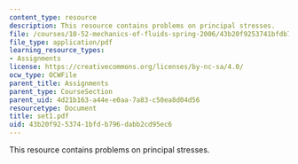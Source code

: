 ```yaml
---
content_type: resource
description: This resource contains problems on principal stresses.
file: /courses/10-52-mechanics-of-fluids-spring-2006/43b20f9253741bfdb796dabb2cd95ec6_set1.pdf
file_type: application/pdf
learning_resource_types:
- Assignments
license: https://creativecommons.org/licenses/by-nc-sa/4.0/
ocw_type: OCWFile
parent_title: Assignments
parent_type: CourseSection
parent_uid: 4d21b163-a44e-e0aa-7a83-c50ea8d04d56
resourcetype: Document
title: set1.pdf
uid: 43b20f92-5374-1bfd-b796-dabb2cd95ec6
---
```

This resource contains problems on principal stresses.